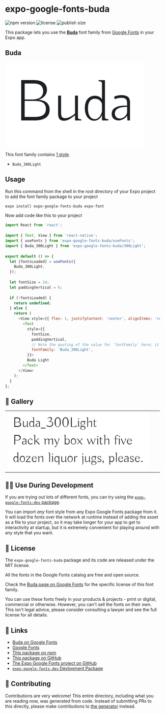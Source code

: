 # expo-google-fonts-buda

![npm version](https://flat.badgen.net/npm/v/expo-google-fonts-buda)
![license](https://flat.badgen.net/github/license/expo/google-fonts)
![publish size](https://flat.badgen.net/packagephobia/install/expo-google-fonts-buda)

This package lets you use the [**Buda**](https://fonts.google.com/specimen/Buda) font family from [Google Fonts](https://fonts.google.com/) in your Expo app.

## Buda

![Buda](./font-family.png)

This font family contains [1 style](#-gallery).

- `Buda_300Light`

## Usage

Run this command from the shell in the root directory of your Expo project to add the font family package to your project
```sh
expo install expo-google-fonts-buda expo-font
```

Now add code like this to your project
```js
import React from 'react';

import { Text, View } from 'react-native';
import { useFonts } from 'expo-google-fonts-buda/useFonts';
import { Buda_300Light } from 'expo-google-fonts-buda/300Light';

export default () => {
  let [fontsLoaded] = useFonts({
    Buda_300Light,
  });

  let fontSize = 24;
  let paddingVertical = 6;

  if (!fontsLoaded) {
    return undefined;
  } else {
    return (
      <View style={{ flex: 1, justifyContent: 'center', alignItems: 'center' }}>
        <Text
          style={{
            fontSize,
            paddingVertical,
            // Note the quoting of the value for `fontFamily` here; it expects a string!
            fontFamily: 'Buda_300Light',
          }}>
          Buda Light
        </Text>
      </View>
    );
  }
};

```

## 🔡 Gallery


||||
|-|-|-|
|![Buda_300Light](.//300Light/Buda_300Light.ttf.png)||||


## 👩‍💻 Use During Development

If you are trying out lots of different fonts, you can try using the [`expo-google-fonts-dev` package](https://github.com/freeboub/google-fonts/tree/master/font-packages/dev#readme).

You can import *any* font style from any Expo Google Fonts package from it. It will load the fonts
over the network at runtime instead of adding the asset as a file to your project, so it may take longer
for your app to get to interactivity at startup, but it is extremely convenient
for playing around with any style that you want.

## 📖 License

The `expo-google-fonts-buda` package and its code are released under the MIT license.

All the fonts in the Google Fonts catalog are free and open source.

Check the [Buda page on Google Fonts](https://fonts.google.com/specimen/Buda) for the specific license of this font family.

You can use these fonts freely in your products & projects - print or digital, commercial or otherwise. However, you can't sell the fonts on their own. This isn't legal advice, please consider consulting a lawyer and see the full license for all details.

## 🔗 Links

- [Buda on Google Fonts](https://fonts.google.com/specimen/Buda)
- [Google Fonts](https://fonts.google.com/)
- [This package on npm](https://www.npmjs.com/package/expo-google-fonts-buda)
- [This package on GitHub](https://github.com/freeboub/google-fonts/tree/master/font-packages/buda)
- [The Expo Google Fonts project on GitHub](https://github.com/freeboub/google-fonts)
- [`expo-google-fonts-dev` Devlopment Package](https://github.com/freeboub/google-fonts/tree/master/font-packages/dev)

## 🤝 Contributing

Contributions are very welcome! This entire directory, including what you are reading now, was generated from code. Instead of submitting PRs to this directly, please make contributions to [the generator](https://github.com/freeboub/google-fonts/tree/master/packages/generator) instead.
